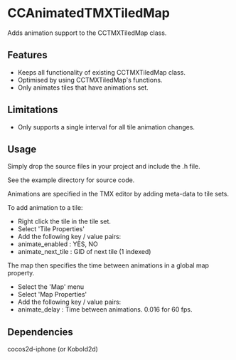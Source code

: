 CCAnimatedTMXTiledMap
=====================

Adds animation support to the CCTMXTiledMap class.


Features
-------------

   * Keeps all functionality of existing CCTMXTiledMap class.
   * Optimised by using CCTMXTiledMap's functions.
   * Only animates tiles that have animations set.


Limitations
---------------

   * Only supports a single interval for all tile animation changes.


Usage
-----------------------

Simply drop the source files in your project and include the .h file.

See the example directory for source code.

Animations are specified in the TMX editor by adding meta-data to tile sets.

To add animation to a tile:
   * Right click the tile in the tile set.
   * Select 'Tile Properties'
   * Add the following key / value pairs:
   * animate_enabled   : YES, NO
   * animate_next_tile : GID of next tile (1 indexed)

The map then specifies the time between animations in a global map property.
   * Select the 'Map' menu
   * Select 'Map Properties'
   * Add the following key / value pairs:
   * animate_delay     : Time between animations. 0.016 for 60 fps.


Dependencies
----------------------------

cocos2d-iphone (or Kobold2d)
